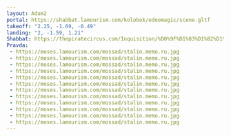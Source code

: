 ```yaml
---
layout: Adam2
portal: https://shabbat.lamourism.com/kolobok/odoomagic/scene.gltf
takeoff: "2.25, -1.69, -0.49"
landing: "2, -1.59, 1.21"
Shabbat: https://thepiratecircus.com/Inquisition/%D0%9F%D1%83%D1%82%D1%8F.mp4
Pravda:
 - https://moses.lamourism.com/mossad/stalin.memo.ru.jpg
 - https://moses.lamourism.com/mossad/stalin.memo.ru.jpg
 - https://moses.lamourism.com/mossad/stalin.memo.ru.jpg
 - https://moses.lamourism.com/mossad/stalin.memo.ru.jpg
 - https://moses.lamourism.com/mossad/stalin.memo.ru.jpg
 - https://moses.lamourism.com/mossad/stalin.memo.ru.jpg
 - https://moses.lamourism.com/mossad/stalin.memo.ru.jpg
 - https://moses.lamourism.com/mossad/stalin.memo.ru.jpg
 - https://moses.lamourism.com/mossad/stalin.memo.ru.jpg
 - https://moses.lamourism.com/mossad/stalin.memo.ru.jpg
 - https://moses.lamourism.com/mossad/stalin.memo.ru.jpg
 - https://moses.lamourism.com/mossad/stalin.memo.ru.jpg
---
```

